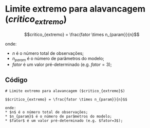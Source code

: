 # Limite extremo para alavancagem ($critico_{extremo}$)

$$critico_{extremo} = \frac{fator \times n_{param}}{n}$$

onde:
* $n$ é o número total de observações;
* $n_{param}$ é o número de parâmetros do modelo;
* $fator$ é um valor pré-determinado (e.g. $fator=3$);

## Código

```
# Limite extremo para alavancagem ($critico_{extremo}$)

$$critico_{extremo} = \frac{fator \times n_{param}}{n}$$

onde:
* $n$ é o número total de observações;
* $n_{param}$ é o número de parâmetros do modelo;
* $fator$ é um valor pré-determinado (e.g. $fator=3$);
```